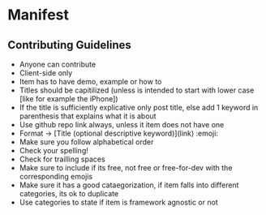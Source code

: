 # Manifest

## Contributing Guidelines

+ Anyone can contribute
+ Client-side only
+ Item has to have demo, example or how to
+ Titles should be capitilized (unless is intended to start with lower case [like for example the iPhone])
+ If the title is sufficiently explicative only post title, else add 1 keyword in parenthesis that explains what it is about
+ Use github repo link always, unless it item does not have one
+ Format -> \[Title (optional descriptive keyword)\]\(link\) :emoji:
+ Make sure you follow alphabetical order
+ Check your spelling!
+ Check for trailling spaces
+ Make sure to include if its free, not free or free-for-dev with the corresponding emojis
+ Make sure it has a good cataegorization, if item falls into different categories, its ok to duplicate
+ Use categories to state if item is framework agnostic or not